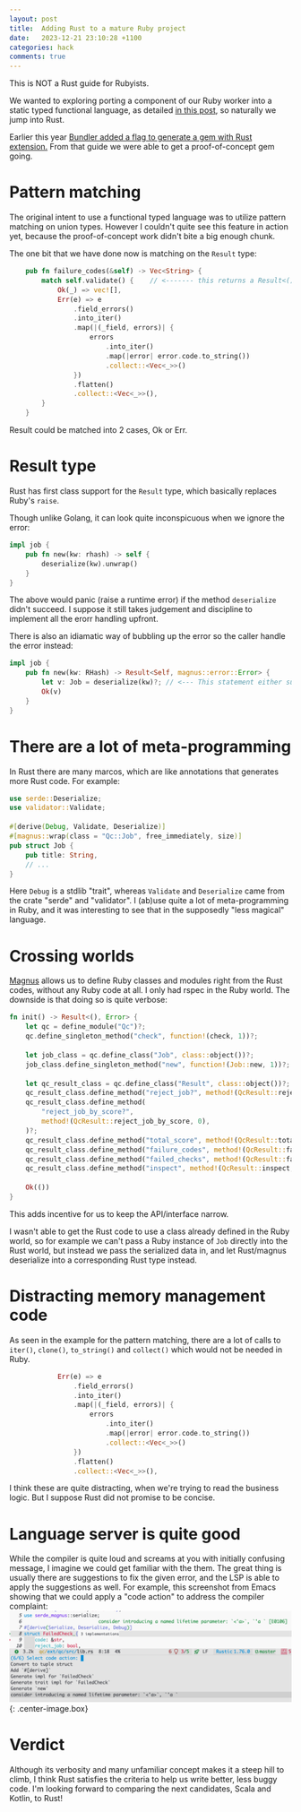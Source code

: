 ```yaml
---
layout: post
title:  Adding Rust to a mature Ruby project
date:   2023-12-21 23:10:28 +1100
categories: hack
comments: true
---
```


This is NOT a Rust guide for Rubyists.

We wanted to exploring porting a component of our Ruby worker into a static typed functional language, as detailed [in this post](/posts/ruby-static-typed-extension.html), so naturally we jump into Rust.

Earlier this year [Bundler added a flag to generate a gem with Rust extension.](https://bundler.io/blog/2023/01/31/rust-gem-skeleton.html) From that guide we were able to get a proof-of-concept gem going.

# Pattern matching

The original intent to use a functional typed language was to utilize pattern matching on union types. However I couldn't quite see this feature in action yet, because the proof-of-concept work didn't bite a big enough chunk.

The one bit that we have done now is matching on the `Result` type:

```rust
    pub fn failure_codes(&self) -> Vec<String> {
        match self.validate() {    // <------- this returns a Result<(), ValidationErrors>
            Ok(_) => vec![],
            Err(e) => e
                .field_errors()
                .into_iter()
                .map(|(_field, errors)| {
                    errors
                        .into_iter()
                        .map(|error| error.code.to_string())
                        .collect::<Vec<_>>()
                })
                .flatten()
                .collect::<Vec<_>>(),
        }
    }
```
Result could be matched into 2 cases, Ok or Err.

# Result type

Rust has first class support for the `Result` type, which basically replaces Ruby's `raise`. 

Though unlike Golang, it can look quite inconspicuous when we ignore the error:
```rust
impl job {
    pub fn new(kw: rhash) -> self {
        deserialize(kw).unwrap()
    }
}
```
The above would panic (raise a runtime error) if the method `deserialize` didn't succeed.
I suppose it still takes judgement and discipline to implement all the erorr handling upfront.

There is also an idiamatic way of bubbling up the error so the caller handle the error instead: 
```rust
impl job {
    pub fn new(kw: RHash) -> Result<Self, magnus::error::Error> {
        let v: Job = deserialize(kw)?; // <--- This statement either succeeds and assigns to "v", or fails and returns an Err to the caller of "new"
        Ok(v)
    }
}
```

# There are a lot of meta-programming

In Rust there are many marcos, which are like annotations that generates more Rust code. For example:

```rust
use serde::Deserialize;
use validator::Validate;

#[derive(Debug, Validate, Deserialize)]
#[magnus::wrap(class = "Qc::Job", free_immediately, size)]
pub struct Job {
    pub title: String,
    // ...
}
```

Here `Debug` is a stdlib "trait", whereas `Validate` and `Deserialize` came from the crate "serde" and "validator". I (ab)use quite a lot of meta-programming in Ruby, and it was interesting to see that in the supposedly "less magical" language.

# Crossing worlds

[Magnus](https://github.com/matsadler/magnus) allows us to define Ruby classes and modules right from the Rust codes, without any Ruby code at all. 
I only had rspec in the Ruby world.
The downside is that doing so is quite verbose:
```rust
fn init() -> Result<(), Error> {
    let qc = define_module("Qc")?;
    qc.define_singleton_method("check", function!(check, 1))?;

    let job_class = qc.define_class("Job", class::object())?;
    job_class.define_singleton_method("new", function!(Job::new, 1))?;

    let qc_result_class = qc.define_class("Result", class::object())?;
    qc_result_class.define_method("reject_job?", method!(QcResult::reject_job, 0))?;
    qc_result_class.define_method(
        "reject_job_by_score?",
        method!(QcResult::reject_job_by_score, 0),
    )?;
    qc_result_class.define_method("total_score", method!(QcResult::total_score, 0))?;
    qc_result_class.define_method("failure_codes", method!(QcResult::failure_codes, 0))?;
    qc_result_class.define_method("failed_checks", method!(QcResult::failed_checks_hash, 0))?;
    qc_result_class.define_method("inspect", method!(QcResult::inspect, 0))?;

    Ok(())
}
```
This adds incentive for us to keep the API/interface narrow.

I wasn't able to get the Rust code to use a class already defined in the Ruby world, so for example we can't pass a Ruby instance of `Job` directly into the Rust world, but instead we pass the serialized data in, and let Rust/magnus deserialize into a corresponding Rust type instead.

# Distracting memory management code
As seen in the example for the pattern matching, there are a lot of calls to `iter()`, `clone()`, `to_string()` and `collect()` which would not be needed in Ruby. 

```rust
            Err(e) => e
                .field_errors()
                .into_iter()
                .map(|(_field, errors)| {
                    errors
                        .into_iter()
                        .map(|error| error.code.to_string())
                        .collect::<Vec<_>>()
                })
                .flatten()
                .collect::<Vec<_>>(),
```

I think these are quite distracting, when we're trying to read the business logic. But I suppose Rust did not promise to be concise.

# Language server is quite good

While the compiler is quite loud and screams at you with initially confusing message, I imagine we could get familiar with the them.
The great thing is usually there are suggestions to fix the given error, and the LSP is able to apply the suggestions as well. 
For example, this screenshot from Emacs showing that we could apply a "code action" to address the compiler complaint: 
![rust LSP action screenshot](/images/rust-code-action.png){: .center-image.box}
 
# Verdict
Although its verbosity and many unfamiliar concept makes it a steep hill to climb, I think Rust satisfies the criteria to help us write better, less buggy code. 
I'm looking forward to comparing the next candidates, Scala and Kotlin, to Rust!
